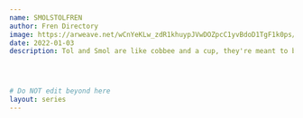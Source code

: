 ```yaml
---
name: SMOLSTOLFREN
author: Fren Directory
image: https://arweave.net/wCnYeKLw_zdR1khuypJVwDOZpcC1yvBdoD1TgF1k0ps/mnc78t_image.gif
date: 2022-01-03
description: Tol and Smol are like cobbee and a cup, they're meant to be Together!




# Do NOT edit beyond here
layout: series
---
```

